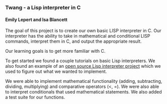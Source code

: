 ### Twang - a Lisp interpreter in C
#### Emily Lepert and Isa Blancett

The goal of this project is to create our own basic LISP interpreter in C. Our interpreter has the ability to take in mathematical and conditional LISP commands, interpret them in C, and output the appropriate result.

Our learning goals is to get more familiar with C.

To get started we found a couple tutorials on basic Lisp interpreters. We also found an example of an [open source Lisp interpreter project](https://github.com/rui314/minilisp) which we used to figure out what we wanted to implement.

We were able to implement mathematical functionality (adding, subtracting, dividing, multiplying) and comparative operators (<, =). We were also able to interpret conditionals that used mathematical statements. We also added a test suite for our functions.
